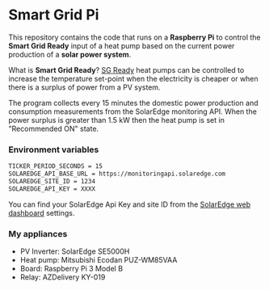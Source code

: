 # Smart Grid Pi

This repository contains the code that runs on a **Raspberry Pi** to control the **Smart Grid Ready** input of a heat pump based on the current power production of a **solar power system**.

What is **Smart Grid Ready**? [SG Ready](http://heatpumpingtechnologies.org/archive/hpc2017/wp-content/uploads/2017/08/O.2.3.2-Flexibility-of-heat-pump-pools-The-use-of-SG-Ready-from-an-aggregators-perspective.pdf) heat pumps can be controlled to increase the temperature set-point when the electricity is cheaper or when there is a surplus of power from a PV system.

The program collects every 15 minutes the domestic power production and consumption measurements from the SolarEdge monitoring API. When the power surplus is greater than 1.5 kW then the heat pump is set in "Recommended ON" state.



### Environment variables
```bash
TICKER_PERIOD_SECONDS = 15
SOLAREDGE_API_BASE_URL = https://monitoringapi.solaredge.com
SOLAREDGE_SITE_ID = 1234
SOLAREDGE_API_KEY = XXXX
```

You can find your SolarEdge Api Key and site ID from the [SolarEdge web dashboard](https://monitoring.solaredge.com/solaredge-web/p/login) settings.


### My appliances

- PV Inverter: SolarEdge SE5000H
- Heat pump: Mitsubishi Ecodan PUZ-WM85VAA
- Board: Raspberry Pi 3 Model B
- Relay: AZDelivery KY-019

